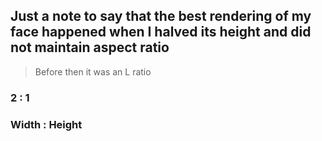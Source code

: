 ## Just a note to say that the best rendering of my face happened when I halved its height and did not maintain aspect ratio

> Before then it was an L ratio

###   2   :   1
### Width : Height